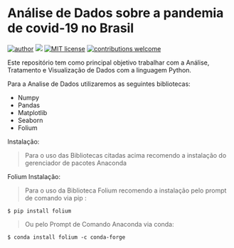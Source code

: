 # Análise de Dados sobre a pandemia de covid-19 no Brasil
[![author](https://img.shields.io/badge/author-Vinny_Costa-red.svg)](https://www.linkedin.com/in/vinnycosta9898/) [![](https://img.shields.io/badge/python-3.9+-blue.svg)](https://www.python.org/downloads/release/python-365/) [![MIT license](https://img.shields.io/badge/MIT_Licence-blue.svg)](http://perso.crans.org/besson/LICENSE.html) [![contributions welcome](https://img.shields.io/badge/contributions-welcome-brightgreen.svg?style=flat)](https://github.com/vinnycosta9898)

Este repositório tem como principal objetivo trabalhar com a Análise, Tratamento e Visualização de Dados com a linguagem Python.

Para a Analise de Dados utilizaremos as seguintes bibliotecas:

- Numpy 
- Pandas
- Matplotlib
- Seaborn
- Folium

Instalação:
> Para o uso das Bibliotecas citadas acima recomendo a instalação do gerenciador de pacotes Anaconda 

Folium Instalação:
> Para o uso da Biblioteca Folium recomendo a instalação pelo prompt de comando via pip :

    $ pip install folium
    
> Ou pelo Prompt de Comando Anaconda via conda:

    $ conda install folium -c conda-forge
    
